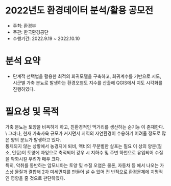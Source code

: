 # 2022년도 환경데이터 분석/활용 공모전
- 주최: 환경부 
- 주관: 한국환경공단 
- 수행기간: 2022.9.19 ~ 2022.10.10

# 분석 요약
- 단계적 선택법을 활용한 최적의 회귀모델을 구축하고, 회귀계수를 기반으로 시도, 시군별 가축 분뇨로 발생하는 환경오염도 지수를 산출해
QGIS에서 지도 시각화를 진행하였다. 

# 필요성 및 목적
가축 분뇨는 토양을 비옥하게 하고, 친환경적인 먹거리를 생산하는 순기능
이 존재한다.  \ 그러나, 현재 가축사육 규모가 커지면서 지역의 자연환경이
수용하기 어려울 정도로 많은 양의 분뇨가 발생하고 있다. \
통제되지 않는 상황에서 농경지에 퇴비, 액비의 무분별한 살포는 필요 이
상의 양분(질소, 인등)이 토양에 과잉으로 축적되어 강우 시 지하수 및 주변
하천으로 유입되어 수질을 악화시킬 우려가 매우 크다. \
특히, 악취를 동반하는 암모니아는 토양 및 수질 오염은 물론, 자동차 등
에서 나오는 가스상 물질과 결합해 2차 미세먼지를 만들어 낼 수 있어 전
반적으로 환경문제에 치명적인 영향을 줄 것으로 판단하였다.
